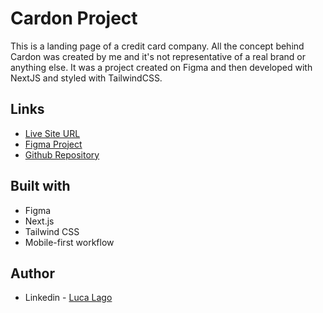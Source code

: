 # Cardon Project
This is a landing page of a credit card company. All the concept behind Cardon was created by me and it's not representative of a real brand or anything else. It was a project created on Figma and then developed with NextJS and styled with TailwindCSS.

## Links

- [Live Site URL](https://cardon-project.vercel.app/)
- [Figma Project](https://www.figma.com/file/YGGL0KzXdu2xNBnMB7GIgv/Untitled?type=design&node-id=0%3A1&mode=design&t=8Su4CzKeH3UI8aq4-1)
- [Github Repository](https://vercel.com/lkl03/cardon-project)


## Built with

- Figma
- Next.js
- Tailwind CSS
- Mobile-first workflow

## Author

- Linkedin - [Luca Lago](https://www.linkedin.com/in/luca-lago-678434222/)
